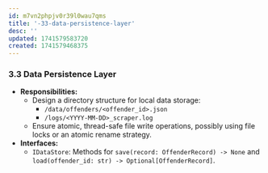 ```yaml
---
id: m7vn2phpjv0r39l0wau7qms
title: '-33-data-persistence-layer'
desc: ''
updated: 1741579583720
created: 1741579468375
---
```

### 3.3 Data Persistence Layer

-   **Responsibilities:**
    -   Design a directory structure for local data storage:
        -   `/data/offenders/<offender_id>.json`
        -   `/logs/<YYYY-MM-DD>_scraper.log`
    -   Ensure atomic, thread-safe file write operations, possibly using file locks or an atomic rename strategy.
-   **Interfaces:**
    -   `IDataStore`: Methods for `save(record: OffenderRecord) -> None` and `load(offender_id: str) -> Optional[OffenderRecord]`.
